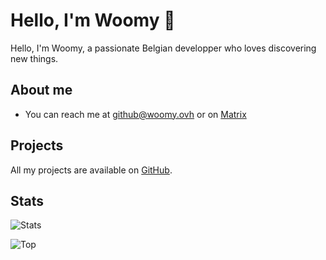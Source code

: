 # Hello, I'm Woomy 👋

Hello, I'm Woomy, a passionate Belgian developper who loves discovering new things.

## About me

- You can reach me at [github@woomy.ovh](mailto:github@woomy.ovh) or on [Matrix](https://matrix.to/#/@woomymy:matrix.org)

## Projects

All my projects are available on [GitHub](https://github.com/Woomymy?tab=repositories).

## Stats

![Stats](https://github-readme-stats.vercel.app/api?username=Woomymy&show_icons=true&theme=onedark&count_private=true)

![Top](https://github-readme-stats.vercel.app/api/top-langs/?username=Woomymy&layout=compact&theme=onedark&count_private=true)

